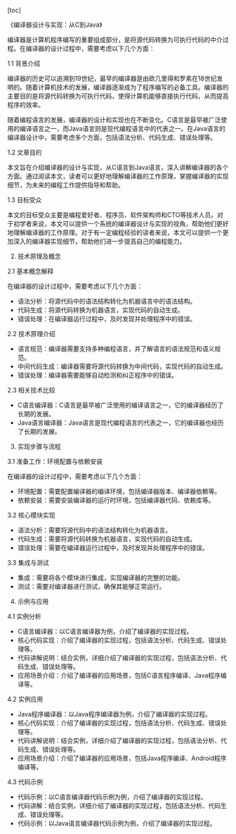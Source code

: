 
[toc]                    
                
                
《编译器设计与实现：从C到Java》

编译器是计算机程序编写的重要组成部分，是将源代码转换为可执行代码的中介过程。在编译器的设计过程中，需要考虑以下几个方面：

1.1 背景介绍

编译器的历史可以追溯到19世纪，最早的编译器是由欧几里得和罗素在18世纪发明的。随着计算机技术的发展，编译器逐渐成为了程序编写的必备工具。编译器的主要目的是将源代码转换为可执行代码，使得计算机能够直接执行代码，从而提高程序的效率。

随着编程语言的发展，编译器的设计和实现也在不断变化。C语言是最早被广泛使用的编译语言之一，而Java语言则是现代编程语言中的代表之一。在Java语言的编译器设计中，需要考虑多个方面，包括语法分析、代码生成、错误处理等。

1.2 文章目的

本文旨在介绍编译器的设计与实现，从C语言到Java语言，深入讲解编译器的各个方面。通过阅读本文，读者可以更好地理解编译器的工作原理，掌握编译器的实现细节，为未来的编程工作提供指导和帮助。

1.3 目标受众

本文的目标受众主要是编程爱好者、程序员、软件架构师和CTO等技术人员。对于初学者来说，本文可以提供一个系统的编译器设计与实现的视角，帮助他们更好地理解编译器的工作原理。对于有一定编程经验的读者来说，本文可以提供一个更加深入的编译器实现细节，帮助他们进一步提高自己的编程能力。

2. 技术原理及概念

2.1 基本概念解释

在编译器的设计过程中，需要考虑以下几个方面：

- 语法分析：将源代码中的语法结构转化为机器语言中的语法结构。
- 代码生成：将源代码转换为机器语言，实现代码的自动生成。
- 错误处理：在编译器运行过程中，及时发现并处理程序中的错误。

2.2 技术原理介绍

- 语言规范：编译器需要支持多种编程语言，并了解语言的语法规范和语义规范。
- 中间代码生成：编译器需要将源代码转换为中间代码，实现代码的自动生成。
- 错误处理：编译器需要能够自动检测和纠正程序中的错误。

2.3 相关技术比较

- C语言编译器：C语言是最早被广泛使用的编译语言之一，它的编译器经历了长期的发展。
- Java语言编译器：Java语言是现代编程语言的代表之一，它的编译器也经历了长期的发展。

3. 实现步骤与流程

3.1 准备工作：环境配置与依赖安装

在编译器的设计过程中，需要考虑以下几个方面：

- 环境配置：需要配置编译器的编译环境，包括编译器版本、编译器依赖等。
- 依赖安装：需要安装编译器的运行时环境，包括编译器代码、依赖库等。

3.2 核心模块实现

- 语法分析：需要将源代码中的语法结构转化为机器语言。
- 代码生成：需要将源代码转换为机器语言，实现代码的自动生成。
- 错误处理：需要在编译器运行过程中，及时发现并处理程序中的错误。

3.3 集成与测试

- 集成：需要将各个模块进行集成，实现编译器的完整的功能。
- 测试：需要对编译器进行测试，确保其能够正常运行。

4. 示例与应用

4.1 实例分析

- C语言编译器：以C语言编译器为例，介绍了编译器的实现过程。
- 核心代码实现：介绍了编译器的实现过程，包括语法分析、代码生成、错误处理等。
- 代码讲解说明：结合实例，详细介绍了编译器的实现过程，包括语法分析、代码生成、错误处理等。
- 应用场景介绍：介绍了编译器的应用场景，包括C语言程序编译、Java程序编译等。

4.2 实例应用

- Java程序编译器：以Java程序编译器为例，介绍了编译器的实现过程。
- 核心代码实现：介绍了编译器的实现过程，包括语法分析、代码生成、错误处理等。
- 代码讲解说明：结合实例，详细介绍了编译器的实现过程，包括语法分析、代码生成、错误处理等。
- 应用场景介绍：介绍了编译器的应用场景，包括Java程序编译、Android程序编译等。

4.3 代码示例

- 代码示例：以C语言编译器代码示例为例，介绍了编译器的实现过程。
- 代码讲解：结合实例，详细介绍了编译器的实现过程，包括语法分析、代码生成、错误处理等。
- 代码示例：以Java语言编译器代码示例为例，介绍了编译器的实现过程。

